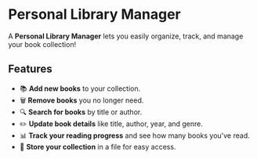 # Personal Library Manager

A **Personal Library Manager** lets you easily organize, track, and manage your book collection!

## Features

- 📚 **Add new books** to your collection.
- 🗑️ **Remove books** you no longer need.
- 🔍 **Search for books** by title or author.
- ✏️ **Update book details** like title, author, year, and genre.
- 📊 **Track your reading progress** and see how many books you've read.
- 💾 **Store your collection** in a file for easy access.
